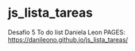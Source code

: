# js_lista_tareas
Desafio 5 To do list
Daniela Leon
PAGES: https://danileono.github.io/js_lista_tareas/
